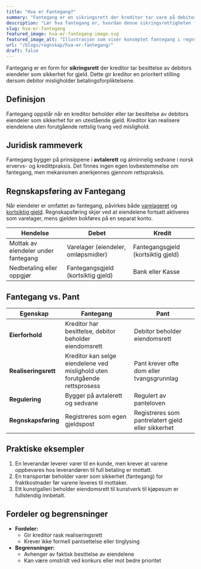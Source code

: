 ```yaml
---
title: "Hva er Fantegang?"
summary: "Fantegang er en sikringsrett der kreditor tar vare på debitors verdigenstander som sikkerhet for gjeld. Les om regnskapsføringen, rettslige rammer og praktiske eksempler."
description: "Lær hva fantegang er, hvordan denne sikringsrettigheten fungerer og hvordan den påvirker regnskapsføring og kreditorers prioritet i Norge."
slug: hva-er-fantegang
featured_image: hva-er-fantegang-image.svg
featured_image_alt: "Illustrasjon som viser konseptet fantegang i regnskap"
url: "/blogs/regnskap/hva-er-fantegang/"
draft: false
---
```


Fantegang er en form for **sikringsrett** der kreditor tar besittelse av debitors eiendeler som sikkerhet for gjeld. Dette gir kreditor en prioritert stilling dersom debitor misligholder betalingsforpliktelsene.

## Definisjon

Fantegang oppstår når en kreditor beholder eller tar besittelse av debitors eiendeler som sikkerhet for en utestående gjeld. Kreditor kan realisere eiendelene uten forutgående rettslig tvang ved mislighold.

## Juridisk rammeverk

Fantegang bygger på prinsippene i **avtalerett** og alminnelig sedvane i norsk ervervs- og kredittpraksis. Det finnes ingen egen lovbestemmelse om fantegang, men mekanismen anerkjennes gjennom rettspraksis.

## Regnskapsføring av Fantegang

Når eiendeler er omfattet av fantegang, påvirkes både [varelageret](/blogs/regnskap/hva-er-varelager "Hva er Varelager? En Komplett Guide til Bokføring av Lager") og [kortsiktig gjeld](/blogs/regnskap/kortsiktig-gjeld "Hva er Kortsiktig Gjeld? En Guide til Gjeld som Forfaller innen 12 måneder"). Regnskapsføring skjer ved at eiendelene fortsatt aktiveres som varelager, mens gjelden bokføres på en separat konto.

| Hendelse                             | Debet                               | Kredit                              |
|--------------------------------------|-------------------------------------|-------------------------------------|
| Mottak av eiendeler under fantegang | Varelager (eiendeler, omløpsmidler) | Fantegangsgjeld (kortsiktig gjeld)  |
| Nedbetaling eller oppgjør            | Fantegangsgjeld (kortsiktig gjeld)  | Bank eller Kasse                     |

## Fantegang vs. Pant

| Egenskap           | Fantegang                                                                 | Pant                                             |
|--------------------|---------------------------------------------------------------------------|--------------------------------------------------|
| **Eierforhold**      | Kreditor har besittelse, debitor beholder eiendomsrett                      | Debitor beholder eiendomsrett                     |
| **Realiseringsrett** | Kreditor kan selge eiendelene ved mislighold uten forutgående rettsprosess | Pant krever ofte dom eller tvangsgrunnlag         |
| **Regulering**       | Bygger på avtalerett og sedvane                                            | Regulert av panteloven                            |
| **Regnskapsføring**  | Registreres som egen gjeldspost                                           | Registreres som pantrelatert gjeld eller sikkerhet |

## Praktiske eksempler

1. En leverandør leverer varer til en kunde, men krever at varene oppbevares hos leverandøren til full betaling er mottatt.
2. En transportør beholder varer som sikkerhet (fantegang) for fraktkostnader før varene leveres til mottaker.
3. Ett kunstgalleri beholder eiendomsrett til kunstverk til kjøpesum er fullstendig innbetalt.

## Fordeler og begrensninger

* **Fordeler:**
  * Gir kreditor rask realiseringsrett
  * Krever ikke formell pantsettelse eller tinglysing
* **Begrensninger:**
  * Avhenger av faktisk besittelse av eiendelene
  * Kan være omstridt ved konkurs eller mot bedre prioritet
